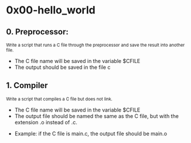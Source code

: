 # 0x00-hello_world
## 0. Preprocessor:
<sub> Write a script that runs a C file through the preprocessor and save the result into another file.
* The C file name will be saved in the variable $CFILE
* The output should be saved in the file c</sub>
## 
## 1. Compiler
<sub> Write a script that compiles a C file but does not link.
* The C file name will be saved in the variable $CFILE
* The output file should be named the same as the C file, but with the extension .o instead of .c.
+ Example: if the C file is main.c, the output file should be main.o
</sub>


